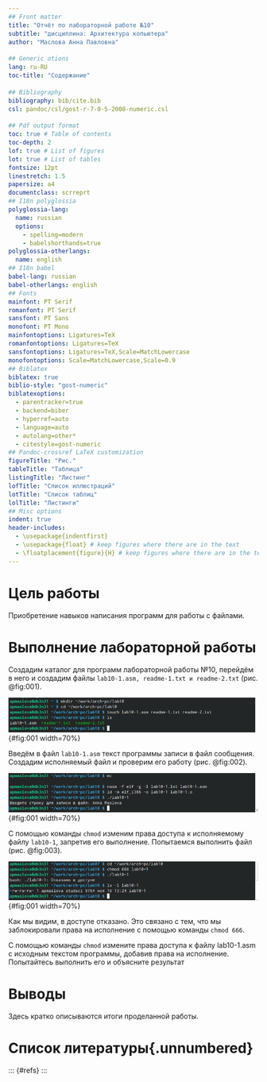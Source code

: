 ```yaml
---
## Front matter
title: "Отчёт по лабораторной работе №10"
subtitle: "дисциплина: Архитектура копьютера"
author: "Маслова Анна Павловна"

## Generic otions
lang: ru-RU
toc-title: "Содержание"

## Bibliography
bibliography: bib/cite.bib
csl: pandoc/csl/gost-r-7-0-5-2008-numeric.csl

## Pdf output format
toc: true # Table of contents
toc-depth: 2
lof: true # List of figures
lot: true # List of tables
fontsize: 12pt
linestretch: 1.5
papersize: a4
documentclass: scrreprt
## I18n polyglossia
polyglossia-lang:
  name: russian
  options:
	- spelling=modern
	- babelshorthands=true
polyglossia-otherlangs:
  name: english
## I18n babel
babel-lang: russian
babel-otherlangs: english
## Fonts
mainfont: PT Serif
romanfont: PT Serif
sansfont: PT Sans
monofont: PT Mono
mainfontoptions: Ligatures=TeX
romanfontoptions: Ligatures=TeX
sansfontoptions: Ligatures=TeX,Scale=MatchLowercase
monofontoptions: Scale=MatchLowercase,Scale=0.9
## Biblatex
biblatex: true
biblio-style: "gost-numeric"
biblatexoptions:
  - parentracker=true
  - backend=biber
  - hyperref=auto
  - language=auto
  - autolang=other*
  - citestyle=gost-numeric
## Pandoc-crossref LaTeX customization
figureTitle: "Рис."
tableTitle: "Таблица"
listingTitle: "Листинг"
lofTitle: "Список иллюстраций"
lotTitle: "Список таблиц"
lolTitle: "Листинги"
## Misc options
indent: true
header-includes:
  - \usepackage{indentfirst}
  - \usepackage{float} # keep figures where there are in the text
  - \floatplacement{figure}{H} # keep figures where there are in the text
---
```


# Цель работы

Приобретение навыков написания программ для работы с файлами.

# Выполнение лабораторной работы

Создадим каталог для программ лабораторной работы №10, перейдём в него и создадим файлы `lab10-1.asm, readme-1.txt и readme-2.txt` (рис. @fig:001).

![Создание каталога и файлов](image/1.png){#fig:001 width=70%}

Введём в файл `lab10-1.asm` текст программы записи в файл сообщения. Создадим исполняемый файл и проверим его работу (рис. @fig:002).

![Запуск файла lab10-1](image/2.png){#fig:001 width=70%}

С помощью команды `chmod` изменим права доступа к исполняемому файлу `lab10-1`, запретив его выполнение. Попытаемся выполнить файл  (рис. @fig:003).

![Повторный запуск файла lab10-1](image/3.png){#fig:001 width=70%}

Как мы видим, в доступе отказано. Это связано с тем, что мы заблокировали права на исполнение с помощью команды `chmod 666`.

С помощью команды `chmod` измените права доступа к файлу lab10-1.asm с исходным
текстом программы, добавив права на исполнение. Попытайтесь выполнить его и
объясните результат

# Выводы

Здесь кратко описываются итоги проделанной работы.

# Список литературы{.unnumbered}

::: {#refs}
:::
